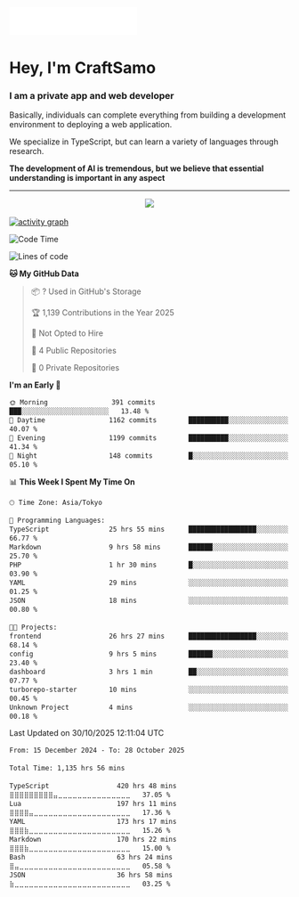 <img src="images/header.svg"></img>

# Hey, I'm CraftSamo

### I am a private app and web developer

Basically, individuals can complete everything from building a development
environment to deploying a web application.

We specialize in TypeScript, but can learn a variety of languages through
research.

**The development of AI is tremendous, but we believe that essential
understanding is important in any aspect**

---

<p align="center">
  <img alig src="https://github-profile-trophy.vercel.app/?username=craftsamo&theme=onedark&column=-1" />
</p>

[![activity graph](https://github-readme-activity-graph.vercel.app/graph?username=craftsamo&theme=github-dark-dimmed&custom_title=Guilyx%20Activity%20Graph&hide_border=true)](https://github.com/ashutosh00710/github-readme-activity-graph)

<!--START_SECTION:waka-->
![Code Time](http://img.shields.io/badge/Code%20Time-1%2C135%20hrs%2056%20mins-blue)

![Lines of code](https://img.shields.io/badge/From%20Hello%20World%20I%27ve%20Written-696.4%20thousand%20lines%20of%20code-blue)

**🐱 My GitHub Data** 

> 📦 ? Used in GitHub's Storage 
 > 
> 🏆 1,139 Contributions in the Year 2025
 > 
> 🚫 Not Opted to Hire
 > 
> 📜 4 Public Repositories 
 > 
> 🔑 0 Private Repositories 
 > 
**I'm an Early 🐤** 

```text
🌞 Morning                391 commits         ███░░░░░░░░░░░░░░░░░░░░░░   13.48 % 
🌆 Daytime                1162 commits        ██████████░░░░░░░░░░░░░░░   40.07 % 
🌃 Evening                1199 commits        ██████████░░░░░░░░░░░░░░░   41.34 % 
🌙 Night                  148 commits         █░░░░░░░░░░░░░░░░░░░░░░░░   05.10 % 
```


📊 **This Week I Spent My Time On** 

```text
🕑︎ Time Zone: Asia/Tokyo

💬 Programming Languages: 
TypeScript               25 hrs 55 mins      █████████████████░░░░░░░░   66.77 % 
Markdown                 9 hrs 58 mins       ██████░░░░░░░░░░░░░░░░░░░   25.70 % 
PHP                      1 hr 30 mins        █░░░░░░░░░░░░░░░░░░░░░░░░   03.90 % 
YAML                     29 mins             ░░░░░░░░░░░░░░░░░░░░░░░░░   01.25 % 
JSON                     18 mins             ░░░░░░░░░░░░░░░░░░░░░░░░░   00.80 % 

🐱‍💻 Projects: 
frontend                 26 hrs 27 mins      █████████████████░░░░░░░░   68.14 % 
config                   9 hrs 5 mins        ██████░░░░░░░░░░░░░░░░░░░   23.40 % 
dashboard                3 hrs 1 min         ██░░░░░░░░░░░░░░░░░░░░░░░   07.77 % 
turborepo-starter        10 mins             ░░░░░░░░░░░░░░░░░░░░░░░░░   00.45 % 
Unknown Project          4 mins              ░░░░░░░░░░░░░░░░░░░░░░░░░   00.18 % 
```


 Last Updated on 30/10/2025 12:11:04 UTC
<!--END_SECTION:waka-->

<!--START_SECTION:waka-simple-->

```text
From: 15 December 2024 - To: 28 October 2025

Total Time: 1,135 hrs 56 mins

TypeScript                 420 hrs 48 mins ⣿⣿⣿⣿⣿⣿⣿⣿⣿⣤⣀⣀⣀⣀⣀⣀⣀⣀⣀⣀⣀⣀⣀⣀⣀   37.05 %
Lua                        197 hrs 11 mins ⣿⣿⣿⣿⣤⣀⣀⣀⣀⣀⣀⣀⣀⣀⣀⣀⣀⣀⣀⣀⣀⣀⣀⣀⣀   17.36 %
YAML                       173 hrs 17 mins ⣿⣿⣿⣷⣀⣀⣀⣀⣀⣀⣀⣀⣀⣀⣀⣀⣀⣀⣀⣀⣀⣀⣀⣀⣀   15.26 %
Markdown                   170 hrs 22 mins ⣿⣿⣿⣷⣀⣀⣀⣀⣀⣀⣀⣀⣀⣀⣀⣀⣀⣀⣀⣀⣀⣀⣀⣀⣀   15.00 %
Bash                       63 hrs 24 mins  ⣿⣤⣀⣀⣀⣀⣀⣀⣀⣀⣀⣀⣀⣀⣀⣀⣀⣀⣀⣀⣀⣀⣀⣀⣀   05.58 %
JSON                       36 hrs 58 mins  ⣷⣀⣀⣀⣀⣀⣀⣀⣀⣀⣀⣀⣀⣀⣀⣀⣀⣀⣀⣀⣀⣀⣀⣀⣀   03.25 %
```

<!--END_SECTION:waka-simple-->
